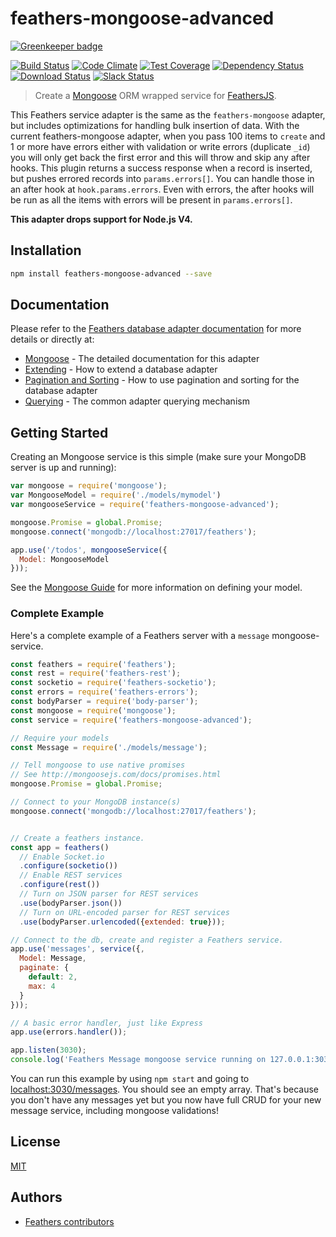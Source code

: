 feathers-mongoose-advanced
================

[![Greenkeeper badge](https://badges.greenkeeper.io/feathers-plus/feathers-mongoose-advanced.svg)](https://greenkeeper.io/)

[![Build Status](https://travis-ci.org/feathers-plus/feathers-mongoose-advanced.png?branch=master)](https://travis-ci.org/feathers-plus/feathers-mongoose-advanced)
[![Code Climate](https://codeclimate.com/github/feathers-plus/feathers-mongoose-advanced/badges/gpa.svg)](https://codeclimate.com/github/feathers-plus/feathers-mongoose-advanced)
[![Test Coverage](https://codeclimate.com/github/feathers-plus/feathers-mongoose-advanced/badges/coverage.svg)](https://codeclimate.com/github/feathers-plus/feathers-mongoose-advanced/coverage)
[![Dependency Status](https://img.shields.io/david/feathers-plus/feathers-mongoose-advanced.svg?style=flat-square)](https://david-dm.org/feathers-plus/feathers-mongoose-advanced)
[![Download Status](https://img.shields.io/npm/dm/feathers-mongoose-advanced.svg?style=flat-square)](https://www.npmjs.com/package/feathers-mongoose-advanced)
[![Slack Status](http://slack.feathersjs.com/badge.svg)](http://slack.feathersjs.com)


> Create a [Mongoose](http://mongoosejs.com/) ORM wrapped service for [FeathersJS](https://github.com/feathersjs).

This Feathers service adapter is the same as the `feathers-mongoose` adapter, but includes optimizations for handling bulk insertion of data.
With the current feathers-mongoose adapter, when you pass 100 items to `create` and 1 or more have errors either with validation or write errors (duplicate `_id`) you will only get back the first error and this will throw and skip any after hooks.
This plugin returns a success response when a record is inserted, but pushes errored records into
`params.errors[]`.  You can handle those in an after hook at `hook.params.errors`. Even with errors, the after hooks will be run as all the items with errors will be present in `params.errors[]`.

**This adapter drops support for Node.js V4.**

## Installation

```bash
npm install feathers-mongoose-advanced --save
```

## Documentation

Please refer to the [Feathers database adapter documentation](http://docs.feathersjs.com/databases/readme.html) for more details or directly at:

- [Mongoose](http://docs.feathersjs.com/databases/mongoose.html) - The detailed documentation for this adapter
- [Extending](http://docs.feathersjs.com/databases/extending.html) - How to extend a database adapter
- [Pagination and Sorting](http://docs.feathersjs.com/databases/pagination.html) - How to use pagination and sorting for the database adapter
- [Querying](http://docs.feathersjs.com/databases/querying.html) - The common adapter querying mechanism

## Getting Started

Creating an Mongoose service is this simple (make sure your MongoDB server is up and running):

```js
var mongoose = require('mongoose');
var MongooseModel = require('./models/mymodel')
var mongooseService = require('feathers-mongoose-advanced');

mongoose.Promise = global.Promise;
mongoose.connect('mongodb://localhost:27017/feathers');

app.use('/todos', mongooseService({
  Model: MongooseModel
}));
```

See the [Mongoose Guide](http://mongoosejs.com/docs/guide.html) for more information on defining your model.

### Complete Example

Here's a complete example of a Feathers server with a `message` mongoose-service.

```js
const feathers = require('feathers');
const rest = require('feathers-rest');
const socketio = require('feathers-socketio');
const errors = require('feathers-errors');
const bodyParser = require('body-parser');
const mongoose = require('mongoose');
const service = require('feathers-mongoose-advanced');

// Require your models
const Message = require('./models/message');

// Tell mongoose to use native promises
// See http://mongoosejs.com/docs/promises.html
mongoose.Promise = global.Promise;

// Connect to your MongoDB instance(s)
mongoose.connect('mongodb://localhost:27017/feathers');


// Create a feathers instance.
const app = feathers()
  // Enable Socket.io
  .configure(socketio())
  // Enable REST services
  .configure(rest())
  // Turn on JSON parser for REST services
  .use(bodyParser.json())
  // Turn on URL-encoded parser for REST services
  .use(bodyParser.urlencoded({extended: true}));

// Connect to the db, create and register a Feathers service.
app.use('messages', service({,
  Model: Message,
  paginate: {
    default: 2,
    max: 4
  }
}));

// A basic error handler, just like Express
app.use(errors.handler());

app.listen(3030);
console.log('Feathers Message mongoose service running on 127.0.0.1:3030');
```

You can run this example by using `npm start` and going to [localhost:3030/messages](http://localhost:3030/messages). You should see an empty array. That's because you don't have any messages yet but you now have full CRUD for your new message service, including mongoose validations!

## License

[MIT](LICENSE)

## Authors

- [Feathers contributors](https://github.com/feathers-plus/feathers-mongoose-advanced/graphs/contributors)
